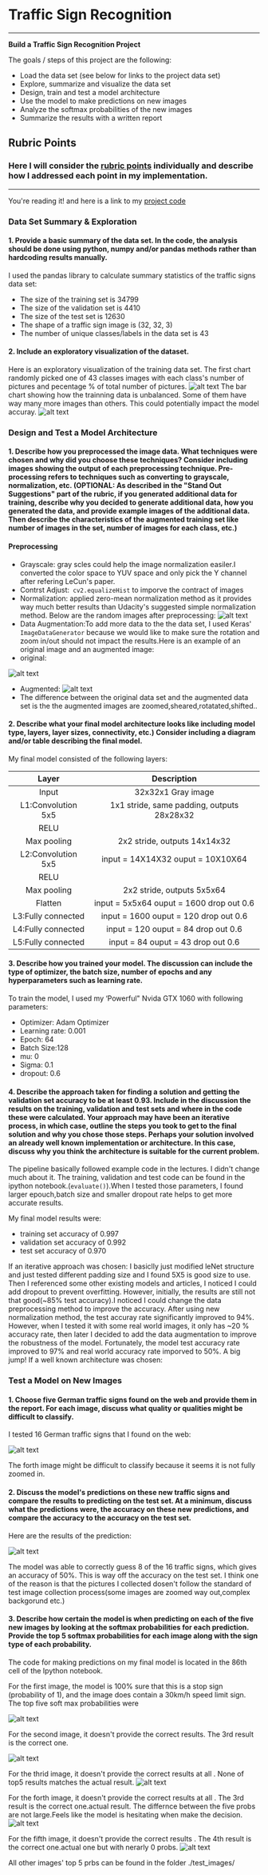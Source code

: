 # **Traffic Sign Recognition** 

---

**Build a Traffic Sign Recognition Project**

The goals / steps of this project are the following:
* Load the data set (see below for links to the project data set)
* Explore, summarize and visualize the data set
* Design, train and test a model architecture
* Use the model to make predictions on new images
* Analyze the softmax probabilities of the new images
* Summarize the results with a written report


[//]: # (Image References)

[image1]: ./pipeline_images/dataset_summary_1.png "Example Image"
[image2]: ./pipeline_images/dataset_summary_2.png "Bar Chart"
[image3]: ./pipeline_images/images_preprocessed.png "Grayscaled Image"
[image4]: ./pipeline_images/images_agumented_1.png "Original"
[image5]: ./pipeline_images/images_agumented_2.png "Augmented Image"
[image6]: ./pipeline_images/images_new.png "Real world Images"
[image7]: ./pipeline_images/images_new_predict.png "Real world Images Prediction"
[image8]: ./pipeline_images/image_predict_Speed_limit__30km_h_.png "predict_1"
[image9]: ./pipeline_images/image_predict_Priority_road.png "predict_2"
[image10]: ./pipeline_images/image_predict_Yield.png "predict_3"
[image11]: ./pipeline_images/image_predict_No_entry.png "predict_4"
[image12]: ./pipeline_images/image_predict_Dangerous_curve_to_the_left.png "predict_5"
[image13]: ./pipeline_images/image_predict_Slippery_road.png "predict_6"




## Rubric Points
### Here I will consider the [rubric points](https://review.udacity.com/#!/rubrics/481/view) individually and describe how I addressed each point in my implementation.  

---
You're reading it! and here is a link to my [project code](https://github.com/xjtuyanshi/CarND-Traffic-Sign-Classifier-Project/blob/master/Traffic_Sign_Classifier.ipynb)

### Data Set Summary & Exploration

#### 1. Provide a basic summary of the data set. In the code, the analysis should be done using python, numpy and/or pandas methods rather than hardcoding results manually.

I used the pandas library to calculate summary statistics of the traffic
signs data set:

* The size of the training set is 34799
* The size of the validation set is 4410
* The size of the test set is 12630
* The shape of a traffic sign image is (32, 32, 3)
* The number of unique classes/labels in the data set is 43

#### 2. Include an exploratory visualization of the dataset.

Here is an exploratory visualization of the training data set. The first chart randomly picked one of 43 classes images with each class's number of pictures and pecentage % of total number of pictures.
![alt text][image1]
The bar chart showing how the trainning data is unbalanced. Some of them have way many more images than others. This could potentially impact the model accuray.
![alt text][image2]

### Design and Test a Model Architecture

#### 1. Describe how you preprocessed the image data. What techniques were chosen and why did you choose these techniques? Consider including images showing the output of each preprocessing technique. Pre-processing refers to techniques such as converting to grayscale, normalization, etc. (OPTIONAL: As described in the "Stand Out Suggestions" part of the rubric, if you generated additional data for training, describe why you decided to generate additional data, how you generated the data, and provide example images of the additional data. Then describe the characteristics of the augmented training set like number of images in the set, number of images for each class, etc.)
#### Preprocessing
* Grayscale: gray scles could help the image normalization easiler.I converted the color space to YUV space and only pick the Y channel after refering LeCun's paper.
* Contrst Adjust:` cv2.equalizeHist` to imporve the contract of images
* Normalization: applied zero-mean normalization method as it provides way much better results than Udacity's suggested simple normalization method.
Below are the random images after preprocessing:
![alt text][image3]
* Data Augmentation:To add more data to the the data set, I used Keras' `ImageDataGenerator` because we would like to make sure the rotation and zoom in/out should not impact the results.Here is an example of an original image and an augmented image:
* original:

![alt text][image4]

* Augmented:
![alt text][image5]
* The difference between the original data set and the augmented data set is the the augmented images are zoomed,sheared,rotatated,shifted..


#### 2. Describe what your final model architecture looks like including model type, layers, layer sizes, connectivity, etc.) Consider including a diagram and/or table describing the final model.

My final model consisted of the following layers:

| Layer         		  |     Description	        					  | 
|:---------------------:  |:---------------------------------------------:| 
| Input         		  | 32x32x1 Gray image   						  | 
| L1:Convolution 5x5      | 1x1 stride, same padding, outputs 28x28x32	  |
| RELU					  |												  |
| Max pooling	      	  | 2x2 stride,  outputs 14x14x32 				  |
| L2:Convolution 5x5	  | input = 14X14X32 ouput = 10X10X64    		  |
| RELU					  |												  |
| Max pooling	      	  | 2x2 stride,  outputs 5x5x64			          |
| Flatten	              | input = 5x5x64	 ouput = 1600  drop out 0.6   |
| L3:Fully connected	  | input = 1600 ouput = 120  drop out 0.6   	  |
| L4:Fully connected	  | input = 120  ouput = 84  drop out 0.6   	  |
| L5:Fully connected	  | input = 84   ouput = 43 drop out 0.6   	      |
 


#### 3. Describe how you trained your model. The discussion can include the type of optimizer, the batch size, number of epochs and any hyperparameters such as learning rate.

To train the model, I used my ‘Powerful" Nvida GTX 1060 with following parameters:
* Optimizer: Adam Optimizer
* Learning rate: 0.001
* Epoch: 64
* Batch Size:128
* mu: 0
* Sigma: 0.1
* dropout: 0.6

#### 4. Describe the approach taken for finding a solution and getting the validation set accuracy to be at least 0.93. Include in the discussion the results on the training, validation and test sets and where in the code these were calculated. Your approach may have been an iterative process, in which case, outline the steps you took to get to the final solution and why you chose those steps. Perhaps your solution involved an already well known implementation or architecture. In this case, discuss why you think the architecture is suitable for the current problem.
The pipeline basically followed example code in the lectures. I didn't change much about it. The training, validation and test code can be found in the ipython notebook.(`evaluate()`).When I tested those parameters, I found larger epouch,batch size and smaller dropout rate helps to get more accurate results.

My final model results were:
* training set accuracy of 0.997
* validation set accuracy of 0.992
* test set accuracy of 0.970

If an iterative approach was chosen:
I basiclly just modified leNet structure and just tested different padding size and I found 5X5 is good size to use. Then I referenced some other existing models and articles, I noticed I could add dropout to prevent overfitting. However, initially, the results are still not that good(~85% test accuracy).I noticed I could change the data preprocessing method to improve the accuracy. After using new normalization method, the test accuray rate significantly improved to 94%. However, when I tested it with some real world images, it only has ~20 % accuracy rate, then later I decided to add the data augmentation to improve the robustness of the model. Fortunately, the model test accuracy rate improved to 97% and real world accuracy rate imporved to 50%. A big jump!
If a well known architecture was chosen:
 

### Test a Model on New Images

#### 1. Choose five German traffic signs found on the web and provide them in the report. For each image, discuss what quality or qualities might be difficult to classify.

I tested 16 German traffic signs that I found on the web:

![alt text][image6]

The forth image might be difficult to classify because it seems it is not fully zoomed in.

#### 2. Discuss the model's predictions on these new traffic signs and compare the results to predicting on the test set. At a minimum, discuss what the predictions were, the accuracy on these new predictions, and compare the accuracy to the accuracy on the test set.

Here are the results of the prediction:

![alt text][image7]

The model was able to correctly guess 8 of the 16 traffic signs, which gives an accuracy of 50%. This is way off the  accuracy on the test set. I think one of the reason is that the pictures I collected dosen't follow the standard of test image collection process(some images are zoomed way out,complex backgorund etc.)

#### 3. Describe how certain the model is when predicting on each of the five new images by looking at the softmax probabilities for each prediction. Provide the top 5 softmax probabilities for each image along with the sign type of each probability.

The code for making predictions on my final model is located in the 86th cell of the Ipython notebook.

For the first image, the model is 100% sure that this is a stop sign (probability of 1), and the image does contain a 30km/h speed limit sign. The top five soft max probabilities were


![alt text][image8]


For the second image, it doesn't provide the correct results. The 3rd result is the correct one.

![alt text][image9]

For the thrid image, it doesn't provide the correct results at all . None of top5 results matches the actual result.
![alt text][image10]

For the forth image, it doesn't provide the correct results at all . The 3rd result is the correct one.actual result. The differnce between the five probs are not large.Feels like the model is hesitating when make the decision.
![alt text][image11]

For the fifth image, it doesn't provide the correct results  . The 4th result is the correct one.actual one but with nerarly 0 probs.
![alt text][image12]

All other images' top 5 prbs can be found in the folder ./test_images/
